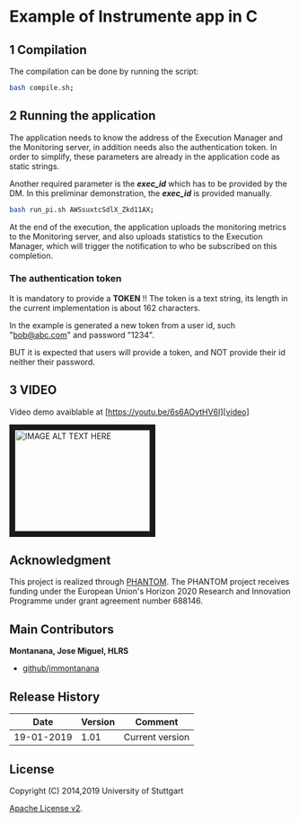 # Example of Instrumente app in C

## 1 Compilation

The compilation can be done by running the script:

```bash
bash compile.sh;
```

## 2 Running the application

The application needs to know the address of the Execution Manager and the Monitoring server, 
in addition needs also the authentication token. In order to simplify, these parameters are already in the application code as static strings.

Another required parameter is the ***exec_id*** which has to be provided by the DM. In this preliminar demonstration, the ***exec_id*** is provided manually.

```bash
bash run_pi.sh AWSsuxtcSdlX_Zkd11AX;
```

At the end of the execution, the application uploads the monitoring metrics to the Monitoring server, and also uploads statistics to the Execution Manager, which will trigger the notification to who be subscribed on this completion.

### The authentication token

   It is mandatory to provide a **TOKEN** !!  The token is a text string, its length in the current implementation is about 162 characters.

   In the example is generated a new token from a user id, such "bob@abc.com" and password "1234".

   BUT it is expected that users will provide a token, and NOT provide their id neither their password.

## 3 VIDEO

Video demo avaiblable at  [https://youtu.be/6s6AOytHV6I][video]

<a href="http://www.youtube.com/watch?feature=player_embedded&v=6s6AOytHV6I
" target="_blank"><img src="http://img.youtube.com/vi/6s6AOytHV6I/0.jpg" 
alt="IMAGE ALT TEXT HERE" width="240" height="180" border="10" /></a>

 

## Acknowledgment
This project is realized through [PHANTOM][phantom].
The PHANTOM project receives funding under the European Union's Horizon 2020 Research and Innovation Programme under grant agreement number 688146.




## Main Contributors
 
**Montanana, Jose Miguel, HLRS**
+ [github/jmmontanana](https://github.com/jmmontanana)
 


## Release History

| Date        | Version | Comment          |
| ----------- | ------- | ---------------- |
| 19-01-2019  | 1.01    | Current version  |

## License
Copyright (C) 2014,2019 University of Stuttgart

[Apache License v2](LICENSE).
 
[output]: https://github.com/PHANTOM-Platform/testing_integration/blob/master/app_output/exec_stats.json
[video]: https://youtu.be/6s6AOytHV6I
[phantom]: http://www.phantom-project.org
